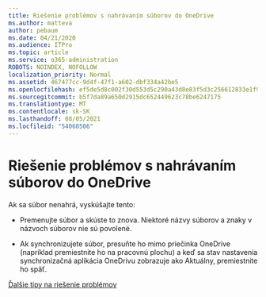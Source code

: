```yaml
---
title: Riešenie problémov s nahrávaním súborov do OneDrive
ms.author: matteva
author: pebaum
ms.date: 04/21/2020
ms.audience: ITPro
ms.topic: article
ms.service: o365-administration
ROBOTS: NOINDEX, NOFOLLOW
localization_priority: Normal
ms.assetid: 467477cc-9d4f-47f1-a602-dbf334a42be5
ms.openlocfilehash: ef5de5d8c002f30d553d5c290a43d8e83f5d3c256612833e1f90ca65b6508e09
ms.sourcegitcommit: b5f7da89a650d2915dc652449623c78be6247175
ms.translationtype: MT
ms.contentlocale: sk-SK
ms.lasthandoff: 08/05/2021
ms.locfileid: "54068506"
---
```

# <a name="fix-problems-uploading-files-to-onedrive"></a>Riešenie problémov s nahrávaním súborov do OneDrive

Ak sa súbor nenahrá, vyskúšajte tento:
  
- Premenujte súbor a skúste to znova. Niektoré názvy súborov a znaky v názvoch súborov nie sú povolené. 
    
- Ak synchronizujete súbor, presuňte ho mimo priečinka OneDrive (napríklad premiestnite ho na pracovnú plochu) a keď sa stav nastavenia synchronizačná aplikácia OneDrivu zobrazuje ako Aktuálny, premiestnite ho späť. 
    
[Ďalšie tipy na riešenie problémov](https://go.microsoft.com/fwlink/?linkid=873155)
  

